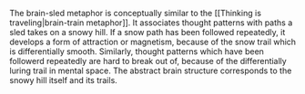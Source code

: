 The brain-sled metaphor is conceptually similar to the [[Thinking is traveling|brain-train metaphor]]. It associates thought patterns with paths a sled takes on a snowy hill. If a snow path has been followed repeatedly, it develops a form of attraction or magnetism, because of the snow trail which is differentially smooth. Similarly, thought patterns which have been followerd repeatedly are hard to break out of, because of the differentially luring trail in mental space. The abstract brain structure corresponds to the snowy hill itself and its trails.  